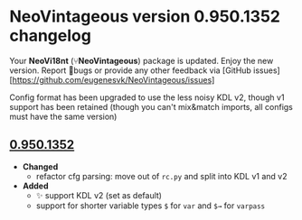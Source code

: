 # NeoVintageous version 0.950.1352 changelog

Your __NeoVi18nt__ (⑂__NeoVintageous__) package is updated. Enjoy the new version. Report 🐞bugs or provide any other feedback via [GitHub issues][https://github.com/eugenesvk/NeoVintageous/issues]

Config format has been upgraded to use the less noisy KDL v2, though v1 support has been retained (though you can't mix&match imports, all configs must have the same version)

[0.950.1352]: https://github.com/eugenesvk/NeoVintageous/releases/tag/0.950.1352
## [0.950.1352]
  - __Changed__
    + refactor cfg parsing: move out of `rc.py` and split into KDL v1 and v2
  - __Added__
    + ✨ support KDL v2 (set as default)
    + support for shorter variable types `$` for `var` and `$→` for `varpass`
